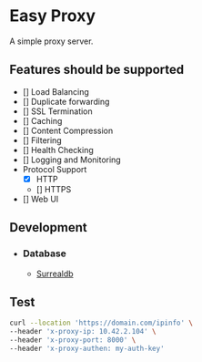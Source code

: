 # Easy Proxy

A simple proxy server.

## Features should be supported
- [] Load Balancing
- [] Duplicate forwarding
- [] SSL Termination
- [] Caching
- [] Content Compression
- [] Filtering
- [] Health Checking
- [] Logging and Monitoring
- Protocol Support
  - [x] HTTP
  - [] HTTPS
- [] Web UI

## Development
- ### Database
  - [Surrealdb](https://surrealdb.com/docs/integration/sdks/rust)

## Test
```sh
curl --location 'https://domain.com/ipinfo' \
--header 'x-proxy-ip: 10.42.2.104' \
--header 'x-proxy-port: 8000' \
--header 'x-proxy-authen: my-auth-key'
```
